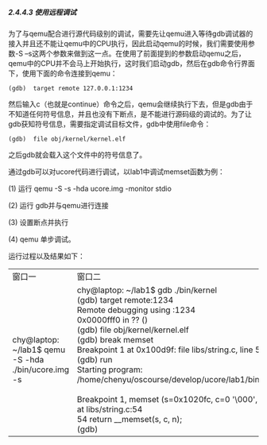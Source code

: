 
##### 2.4.4.3 使用远程调试

为了与qemu配合进行源代码级别的调试，需要先让qemu进入等待gdb调试器的接入并且还不能让qemu中的CPU执行，因此启动qemu的时候，我们需要使用参数-S –s这两个参数来做到这一点。在使用了前面提到的参数启动qemu之后，qemu中的CPU并不会马上开始执行，这时我们启动gdb，然后在gdb命令行界面下，使用下面的命令连接到qemu：

	(gdb)  target remote 127.0.0.1:1234

然后输入c（也就是continue）命令之后，qemu会继续执行下去，但是gdb由于不知道任何符号信息，并且也没有下断点，是不能进行源码级的调试的。为了让gdb获知符号信息，需要指定调试目标文件，gdb中使用file命令：

	(gdb)  file obj/kernel/kernel.elf

之后gdb就会载入这个文件中的符号信息了。

通过gdb可以对ucore代码进行调试，以lab1中调试memset函数为例：

(1)  运行 qemu -S -s -hda ucore.img -monitor stdio

(2)  运行 gdb并与qemu进行连接

(3)  设置断点并执行

(4)  qemu 单步调试。

运行过程以及结果如下：

<table>
<tr><td>窗口一</td><td>窗口二</td>
<tr>
<td>
chy@laptop: ~/lab1$ qemu -S -hda ./bin/ucore.img  -s
</td>
<td>
chy@laptop: ~/lab1$ gdb ./bin/kernel<br>
(gdb) target remote:1234<br>
Remote debugging using :1234<br>
0x0000fff0 in ?? ()<br>
(gdb) file obj/kernel/kernel.elf<br>
(gdb) break memset<br>
Breakpoint 1 at 0x100d9f: file libs/string.c, line 54. <br>
(gdb) run<br>
Starting program: /home/chenyu/oscourse/develop/ucore/lab1/bin/kernel <br>
 <br>
Breakpoint 1, memset (s=0x1020fc, c=0 '\000', n=12) at libs/string.c:54<br>
54                return __memset(s, c, n); <br>
(gdb)
</td>
</tr></table>
